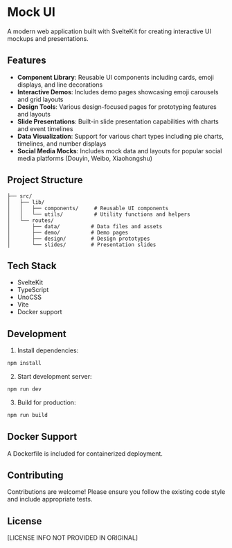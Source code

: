 # Mock UI

A modern web application built with SvelteKit for creating interactive UI mockups and presentations.

## Features

- **Component Library**: Reusable UI components including cards, emoji displays, and line decorations
- **Interactive Demos**: Includes demo pages showcasing emoji carousels and grid layouts
- **Design Tools**: Various design-focused pages for prototyping features and layouts
- **Slide Presentations**: Built-in slide presentation capabilities with charts and event timelines
- **Data Visualization**: Support for various chart types including pie charts, timelines, and number displays
- **Social Media Mocks**: Includes mock data and layouts for popular social media platforms (Douyin, Weibo, Xiaohongshu)

## Project Structure

```
├── src/
│   ├── lib/
│   │   ├── components/     # Reusable UI components
│   │   └── utils/          # Utility functions and helpers
│   └── routes/
│       ├── data/          # Data files and assets
│       ├── demo/          # Demo pages
│       ├── design/        # Design prototypes
│       └── slides/        # Presentation slides
```

## Tech Stack

- SvelteKit
- TypeScript
- UnoCSS
- Vite
- Docker support

## Development

1. Install dependencies:
```bash
npm install
```

2. Start development server:
```bash
npm run dev
```

3. Build for production:
```bash
npm run build
```

## Docker Support

A Dockerfile is included for containerized deployment.

## Contributing

Contributions are welcome! Please ensure you follow the existing code style and include appropriate tests.

## License

[LICENSE INFO NOT PROVIDED IN ORIGINAL]
